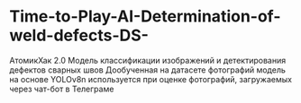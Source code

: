 # Time-to-Play-AI-Determination-of-weld-defects-DS-
АтомикХак 2.0 
Модель классификации изображений и детектирования дефектов сварных швов
Дообученная на датасете фотографий модель на основе YOLOv8n используется при оценке фотографий, загружаемых через чат-бот в Телеграме
